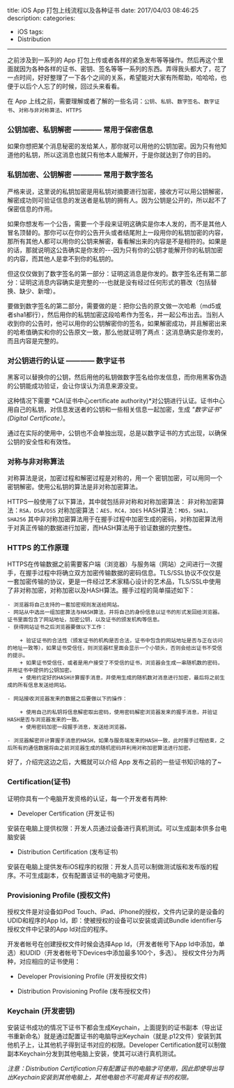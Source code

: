 title: iOS App 打包上线流程以及各种证书
date: 2017/04/03 08:46:25
description: 
categories:
- iOS
tags:
- Distribution

---

之前涉及到一系列的 App 打包上传或者各样的紧急发布等等操作。然后再这个里面就因为各种各样的证书、密钥、签名等等一系列的东西。弄得我头都大了，花了一点时间，好好整理了一下各个之间的关系，希望能对大家有所帮助，哈哈哈，也便于以后个人忘了的时候，回过头来看看。

在 App 上线之前，需要理解或者了解的一些名词：`公钥`、`私钥`、`数字签名`、`数字证书`、`对称与非对称算法`、`HTTPS`

### 公钥加密、私钥解密 ———— 常用于保密信息

如果你想把某个消息秘密的发给某人，那你就可以用他的公钥加密。因为只有他知道他的私钥，所以这消息也就只有他本人能解开，于是你就达到了你的目的。

### 私钥加密、公钥解密 ———— 常用于数字签名

严格来说，这里说的私钥加密是用私钥对摘要进行加密，接收方可以用公钥解密，解密成功则可验证信息的发送者是私钥的拥有人。因为公钥是公开的，所以起不了保密信息的作用。

如果你想发布一个公告，需要一个手段来证明这确实是你本人发的，而不是其他人冒名顶替的。那你可以在你的公告开头或者结尾附上一段用你的私钥加密的内容，那所有其他人都可以用你的公钥来解密，看看解出来的内容是不是相符的。如果是的话，那就说明这公告确实是你发的---因为只有你的公钥才能解开你的私钥加密的内容，而其他人是拿不到你的私钥的。

但这仅仅做到了数字签名的第一部分：证明这消息是你发的。数字签名还有第二部分：证明这消息内容确实是完整的---也就是没有经过任何形式的篡改（包括替换、缺少、新增）。

要做到数字签名的第二部分，需要做的是：把你公告的原文做一次哈希（md5或者sha1都行），然后用你的私钥加密这段哈希作为签名，并一起公布出去。当别人收到你的公告时，他可以用你的公钥解密你的签名，如果解密成功，并且解密出来的哈希值确实和你的公告原文一致，那么他就证明了两点：这消息确实是你发的，而且内容是完整的。

### 对公钥进行的认证 ———— 数字证书

黑客可以替换你的公钥，然后用他的私钥做数字签名给你发信息，而你用黑客伪造的公钥能成功验证，会让你误认为消息来源没变。

这种情况下需要 *CA(证书中心certificate authority)*对公钥进行认证。证书中心用自己的私钥，对信息发送者的公钥和一些相关信息一起加密，生成 *"数字证书"(Digital Certificate）*。

通过在实际的使用中，公钥也不会单独出现，总是以数字证书的方式出现，以确保公钥的安全性和有效性。

### 对称与非对称算法

对称算法是说，加密过程和解密过程是对称的，用一个 密钥加密，可以用同一个密钥解密。使用公私钥的算法是非对称加密算法。

HTTPS一般使用了以下算法，其中就包括非对称和对称加密算法：
非对称加密算法：`RSA，DSA/DSS`
对称加密算法：`AES，RC4，3DES`
HASH算法：`MD5，SHA1，SHA256`
其中非对称加密算法用于在握手过程中加密生成的密码，对称加密算法用于对真正传输的数据进行加密，而HASH算法用于验证数据的完整性。

### HTTPS 的工作原理

HTTPS在传输数据之前需要客户端（浏览器）与服务端（网站）之间进行一次握手，在握手过程中将确立双方加密传输数据的密码信息。TLS/SSL协议不仅仅是一套加密传输的协议，更是一件经过艺术家精心设计的艺术品，TLS/SSL中使用了非对称加密，对称加密以及HASH算法。握手过程的简单描述如下：

    - 浏览器将自己支持的一套加密规则发送给网站。
    - 网站从中选出一组加密算法与HASH算法，并将自己的身份信息以证书的形式发回给浏览器。证书里面包含了网站地址，加密公钥，以及证书的颁发机构等信息。
    - 获得网站证书之后浏览器要做以下工作：

        + 验证证书的合法性（颁发证书的机构是否合法，证书中包含的网站地址是否与正在访问的地址一致等），如果证书受信任，则浏览器栏里面会显示一个小锁头，否则会给出证书不受信的提示。
        + 如果证书受信任，或者是用户接受了不受信的证书，浏览器会生成一串随机数的密码，并用证书中提供的公钥加密。
        + 使用约定好的HASH计算握手消息，并使用生成的随机数对消息进行加密，最后将之前生成的所有信息发送给网站。
 
    - 网站接收浏览器发来的数据之后要做以下的操作：

        + 使用自己的私钥将信息解密取出密码，使用密码解密浏览器发来的握手消息，并验证HASH是否与浏览器发来的一致。
        + 使用密码加密一段握手消息，发送给浏览器。

    - 浏览器解密并计算握手消息的HASH，如果与服务端发来的HASH一致，此时握手过程结束，之后所有的通信数据将由之前浏览器生成的随机密码并利用对称加密算法进行加密。

好了，介绍完这边之后，大概就可以介绍 App 发布之前的一些证书知识啥的了~

### Certification(证书)

证明你具有一个电脑开发资格的认证，每一个开发者有两种:

- Developer Certification (开发证书)

安装在电脑上提供权限：开发人员通过设备进行真机测试。可以生成副本供多台电脑安装

- Distribution Certification (发布证书)

安装在电脑上提供发布iOS程序的权限：开发人员可以制做测试版和发布版的程序。不可生成副本，仅有配置该证书的电脑才可使用。

### Provisioning Profile (授权文件)

授权文件是对设备如iPod Touch、iPad、iPhone的授权，文件内记录的是设备的UDID和程序的App Id，即：使被授权的设备可以安装或调试Bundle identifier与授权文件中记录的App Id对应的程序。

开发者帐号在创建授权文件时候会选择App Id，（开发者帐号下App Id中添加，单选）和UDID（开发者帐号下Devices中添加最多100个，多选）。
授权文件分为两种，对应相应的证书使用：

- Developer Provisioning Profile (开发授权文件)

- Distribution Provisioning Profile (发布授权文件)

### Keychain (开发密钥)

安装证书成功的情况下证书下都会生成Keychain，上面提到的证书副本（导出证书重新命名）就是通过配置证书的电脑导出Keychain（就是.p12文件）安装到其他机子上，让其他机子得到证书对应的权限。Developer Certification就可以制做副本Keychain分发到其他电脑上安装，使其可以进行真机测试。

*注意：Distribution Certification只有配置证书的电脑才可使用，因此即使导出导出Keychain安装到其他电脑上，其他电脑也不可能具有证书的权限。*
